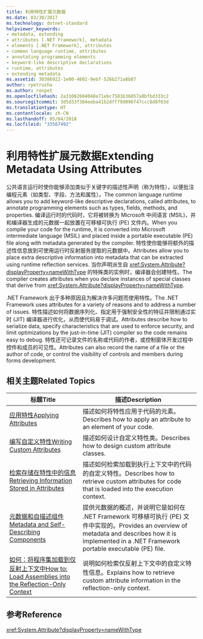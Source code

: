 ```yaml
---
title: 利用特性扩展元数据
ms.date: 03/30/2017
ms.technology: dotnet-standard
helpviewer_keywords:
- metadata, extending
- attributes [.NET Framework], metadata
- elements [.NET Framework], attributes
- common language runtime, attributes
- annotating programming elements
- keyword-like descriptive declarations
- runtime, attributes
- extending metadata
ms.assetid: 30386922-1e00-4602-9ebf-526b271a8b87
author: rpetrusha
ms.author: ronpet
ms.openlocfilehash: 2a31082604048e71ebc7581b36857a8bfbd333c2
ms.sourcegitcommit: 3d5d33f384eeba41b2dff79d096f47ccc8d8f03d
ms.translationtype: HT
ms.contentlocale: zh-CN
ms.lasthandoff: 05/04/2018
ms.locfileid: "33567492"
---
```

# <a name="extending-metadata-using-attributes"></a><span data-ttu-id="f5855-102">利用特性扩展元数据</span><span class="sxs-lookup"><span data-stu-id="f5855-102">Extending Metadata Using Attributes</span></span>
<span data-ttu-id="f5855-103">公共语言运行时使你能够添加类似于关键字的描述性声明（称为特性），以便批注编程元素（如类型、字段、方法和属性）。</span><span class="sxs-lookup"><span data-stu-id="f5855-103">The common language runtime allows you to add keyword-like descriptive declarations, called attributes, to annotate programming elements such as types, fields, methods, and properties.</span></span> <span data-ttu-id="f5855-104">编译运行时的代码时，它将被转换为 Microsoft 中间语言 (MSIL)，并和编译器生成的元数据一起放置在可移植可执行 (PE) 文件内。</span><span class="sxs-lookup"><span data-stu-id="f5855-104">When you compile your code for the runtime, it is converted into Microsoft intermediate language (MSIL) and placed inside a portable executable (PE) file along with metadata generated by the compiler.</span></span> <span data-ttu-id="f5855-105">特性使你能够将额外的描述性信息放到可使用运行时反射服务提取的元数据中。</span><span class="sxs-lookup"><span data-stu-id="f5855-105">Attributes allow you to place extra descriptive information into metadata that can be extracted using runtime reflection services.</span></span> <span data-ttu-id="f5855-106">当你声明派生自 <xref:System.Attribute?displayProperty=nameWithType> 的特殊类的实例时，编译器会创建特性。</span><span class="sxs-lookup"><span data-stu-id="f5855-106">The compiler creates attributes when you declare instances of special classes that derive from <xref:System.Attribute?displayProperty=nameWithType>.</span></span>  
  
 <span data-ttu-id="f5855-107">.NET Framework 出于多种原因且为解决许多问题而使用特性。</span><span class="sxs-lookup"><span data-stu-id="f5855-107">The .NET Framework uses attributes for a variety of reasons and to address a number of issues.</span></span> <span data-ttu-id="f5855-108">特性描述如何将数据序列化、指定用于强制安全性的特征并限制通过实时 (JIT) 编译器进行优化，从而使代码易于调试。</span><span class="sxs-lookup"><span data-stu-id="f5855-108">Attributes describe how to serialize data, specify characteristics that are used to enforce security, and limit optimizations by the just-in-time (JIT) compiler so the code remains easy to debug.</span></span> <span data-ttu-id="f5855-109">特性还可记录文件的名称或代码的作者，或控制窗体开发过程中控件和成员的可见性。</span><span class="sxs-lookup"><span data-stu-id="f5855-109">Attributes can also record the name of a file or the author of code, or control the visibility of controls and members during forms development.</span></span>  
  
## <a name="related-topics"></a><span data-ttu-id="f5855-110">相关主题</span><span class="sxs-lookup"><span data-stu-id="f5855-110">Related Topics</span></span>  
  
|<span data-ttu-id="f5855-111">标题</span><span class="sxs-lookup"><span data-stu-id="f5855-111">Title</span></span>|<span data-ttu-id="f5855-112">描述</span><span class="sxs-lookup"><span data-stu-id="f5855-112">Description</span></span>|  
|-----------|-----------------|  
|[<span data-ttu-id="f5855-113">应用特性</span><span class="sxs-lookup"><span data-stu-id="f5855-113">Applying Attributes</span></span>](../../../docs/standard/attributes/applying-attributes.md)|<span data-ttu-id="f5855-114">描述如何将特性应用于代码的元素。</span><span class="sxs-lookup"><span data-stu-id="f5855-114">Describes how to apply an attribute to an element of your code.</span></span>|  
|[<span data-ttu-id="f5855-115">编写自定义特性</span><span class="sxs-lookup"><span data-stu-id="f5855-115">Writing Custom Attributes</span></span>](../../../docs/standard/attributes/writing-custom-attributes.md)|<span data-ttu-id="f5855-116">描述如何设计自定义特性类。</span><span class="sxs-lookup"><span data-stu-id="f5855-116">Describes how to design custom attribute classes.</span></span>|  
|[<span data-ttu-id="f5855-117">检索存储在特性中的信息</span><span class="sxs-lookup"><span data-stu-id="f5855-117">Retrieving Information Stored in Attributes</span></span>](../../../docs/standard/attributes/retrieving-information-stored-in-attributes.md)|<span data-ttu-id="f5855-118">描述如何检索加载到执行上下文中的代码的自定义特性。</span><span class="sxs-lookup"><span data-stu-id="f5855-118">Describes how to retrieve custom attributes for code that is loaded into the execution context.</span></span>|  
|[<span data-ttu-id="f5855-119">元数据和自描述组件</span><span class="sxs-lookup"><span data-stu-id="f5855-119">Metadata and Self-Describing Components</span></span>](../../../docs/standard/metadata-and-self-describing-components.md)|<span data-ttu-id="f5855-120">提供元数据的概述，并说明它是如何在 .NET Framework 可移植可执行 (PE) 文件中实现的。</span><span class="sxs-lookup"><span data-stu-id="f5855-120">Provides an overview of metadata and describes how it is implemented in a .NET Framework portable executable (PE) file.</span></span>|  
|[<span data-ttu-id="f5855-121">如何：将程序集加载到仅反射上下文中</span><span class="sxs-lookup"><span data-stu-id="f5855-121">How to: Load Assemblies into the Reflection-Only Context</span></span>](../../../docs/framework/reflection-and-codedom/how-to-load-assemblies-into-the-reflection-only-context.md)|<span data-ttu-id="f5855-122">说明如何检索仅反射上下文中的自定义特性信息。</span><span class="sxs-lookup"><span data-stu-id="f5855-122">Explains how to retrieve custom attribute information in the reflection-only context.</span></span>|  
  
## <a name="reference"></a><span data-ttu-id="f5855-123">参考</span><span class="sxs-lookup"><span data-stu-id="f5855-123">Reference</span></span>  
 <xref:System.Attribute?displayProperty=nameWithType>
